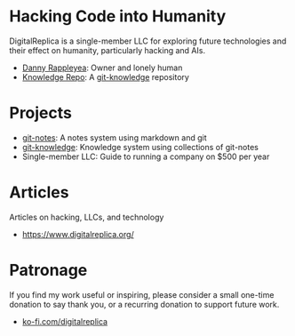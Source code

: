 # Hacking Code into Humanity
DigitalReplica is a single-member LLC for exploring future technologies and their effect on humanity, particularly hacking and AIs.

* [Danny Rappleyea](https://github.com/dannyrappleyea): Owner and lonely human
* [Knowledge Repo](https://github.com/digitalreplica/knowledge): A [git-knowledge](https://github.com/digitalreplica/git-knowledge) repository

# Projects
* [git-notes](https://github.com/digitalreplica/git-notes): A notes system using markdown and git
* [git-knowledge](https://github.com/digitalreplica/git-knowledge): Knowledge system using collections of git-notes
* Single-member LLC: Guide to running a company on $500 per year

# Articles
Articles on hacking, LLCs, and technology
* https://www.digitalreplica.org/

# Patronage
If you find my work useful or inspiring, please consider a small one-time donation to say thank you, or a recurring donation to support future work.
* [ko-fi.com/digitalreplica](https://ko-fi.com/digitalreplica)

